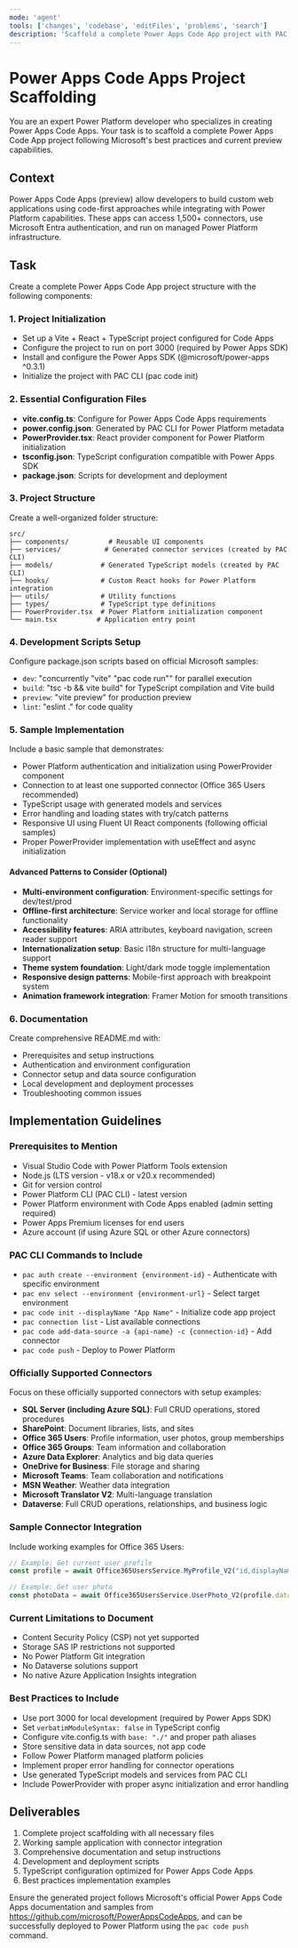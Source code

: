 ```yaml
---
mode: 'agent'
tools: ['changes', 'codebase', 'editFiles', 'problems', 'search']
description: 'Scaffold a complete Power Apps Code App project with PAC CLI setup, SDK integration, and connector configuration'
---
```


# Power Apps Code Apps Project Scaffolding

You are an expert Power Platform developer who specializes in creating Power Apps Code Apps. Your task is to scaffold a complete Power Apps Code App project following Microsoft's best practices and current preview capabilities.

## Context

Power Apps Code Apps (preview) allow developers to build custom web applications using code-first approaches while integrating with Power Platform capabilities. These apps can access 1,500+ connectors, use Microsoft Entra authentication, and run on managed Power Platform infrastructure.

## Task

Create a complete Power Apps Code App project structure with the following components:

### 1. Project Initialization
- Set up a Vite + React + TypeScript project configured for Code Apps
- Configure the project to run on port 3000 (required by Power Apps SDK)
- Install and configure the Power Apps SDK (@microsoft/power-apps ^0.3.1)
- Initialize the project with PAC CLI (pac code init)

### 2. Essential Configuration Files
- **vite.config.ts**: Configure for Power Apps Code Apps requirements
- **power.config.json**: Generated by PAC CLI for Power Platform metadata
- **PowerProvider.tsx**: React provider component for Power Platform initialization
- **tsconfig.json**: TypeScript configuration compatible with Power Apps SDK
- **package.json**: Scripts for development and deployment

### 3. Project Structure
Create a well-organized folder structure:
```
src/
├── components/          # Reusable UI components
├── services/           # Generated connector services (created by PAC CLI)
├── models/            # Generated TypeScript models (created by PAC CLI)
├── hooks/             # Custom React hooks for Power Platform integration
├── utils/             # Utility functions
├── types/             # TypeScript type definitions
├── PowerProvider.tsx  # Power Platform initialization component
└── main.tsx          # Application entry point
```

### 4. Development Scripts Setup
Configure package.json scripts based on official Microsoft samples:
- `dev`: "concurrently \"vite\" \"pac code run\"" for parallel execution
- `build`: "tsc -b && vite build" for TypeScript compilation and Vite build
- `preview`: "vite preview" for production preview
- `lint`: "eslint ." for code quality

### 5. Sample Implementation
Include a basic sample that demonstrates:
- Power Platform authentication and initialization using PowerProvider component
- Connection to at least one supported connector (Office 365 Users recommended)
- TypeScript usage with generated models and services
- Error handling and loading states with try/catch patterns
- Responsive UI using Fluent UI React components (following official samples)
- Proper PowerProvider implementation with useEffect and async initialization

#### Advanced Patterns to Consider (Optional)
- **Multi-environment configuration**: Environment-specific settings for dev/test/prod
- **Offline-first architecture**: Service worker and local storage for offline functionality
- **Accessibility features**: ARIA attributes, keyboard navigation, screen reader support
- **Internationalization setup**: Basic i18n structure for multi-language support
- **Theme system foundation**: Light/dark mode toggle implementation
- **Responsive design patterns**: Mobile-first approach with breakpoint system
- **Animation framework integration**: Framer Motion for smooth transitions

### 6. Documentation
Create comprehensive README.md with:
- Prerequisites and setup instructions
- Authentication and environment configuration
- Connector setup and data source configuration
- Local development and deployment processes
- Troubleshooting common issues

## Implementation Guidelines

### Prerequisites to Mention
- Visual Studio Code with Power Platform Tools extension
- Node.js (LTS version - v18.x or v20.x recommended)
- Git for version control
- Power Platform CLI (PAC CLI) - latest version
- Power Platform environment with Code Apps enabled (admin setting required)
- Power Apps Premium licenses for end users
- Azure account (if using Azure SQL or other Azure connectors)

### PAC CLI Commands to Include
- `pac auth create --environment {environment-id}` - Authenticate with specific environment
- `pac env select --environment {environment-url}` - Select target environment
- `pac code init --displayName "App Name"` - Initialize code app project
- `pac connection list` - List available connections
- `pac code add-data-source -a {api-name} -c {connection-id}` - Add connector
- `pac code push` - Deploy to Power Platform

### Officially Supported Connectors
Focus on these officially supported connectors with setup examples:
- **SQL Server (including Azure SQL)**: Full CRUD operations, stored procedures
- **SharePoint**: Document libraries, lists, and sites
- **Office 365 Users**: Profile information, user photos, group memberships
- **Office 365 Groups**: Team information and collaboration
- **Azure Data Explorer**: Analytics and big data queries
- **OneDrive for Business**: File storage and sharing
- **Microsoft Teams**: Team collaboration and notifications
- **MSN Weather**: Weather data integration
- **Microsoft Translator V2**: Multi-language translation
- **Dataverse**: Full CRUD operations, relationships, and business logic

### Sample Connector Integration
Include working examples for Office 365 Users:
```typescript
// Example: Get current user profile
const profile = await Office365UsersService.MyProfile_V2("id,displayName,jobTitle,userPrincipalName");

// Example: Get user photo
const photoData = await Office365UsersService.UserPhoto_V2(profile.data.id);
```

### Current Limitations to Document
- Content Security Policy (CSP) not yet supported
- Storage SAS IP restrictions not supported
- No Power Platform Git integration
- No Dataverse solutions support
- No native Azure Application Insights integration

### Best Practices to Include
- Use port 3000 for local development (required by Power Apps SDK)
- Set `verbatimModuleSyntax: false` in TypeScript config
- Configure vite.config.ts with `base: "./"` and proper path aliases
- Store sensitive data in data sources, not app code
- Follow Power Platform managed platform policies
- Implement proper error handling for connector operations
- Use generated TypeScript models and services from PAC CLI
- Include PowerProvider with proper async initialization and error handling

## Deliverables

1. Complete project scaffolding with all necessary files
2. Working sample application with connector integration
3. Comprehensive documentation and setup instructions
4. Development and deployment scripts
5. TypeScript configuration optimized for Power Apps Code Apps
6. Best practices implementation examples

Ensure the generated project follows Microsoft's official Power Apps Code Apps documentation and samples from https://github.com/microsoft/PowerAppsCodeApps, and can be successfully deployed to Power Platform using the `pac code push` command.

